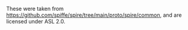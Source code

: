 These were taken from https://github.com/spiffe/spire/tree/main/proto/spire/common, and are licensed under ASL 2.0.

